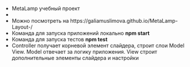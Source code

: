 <ul>
  <li>MetaLamp учебный проект</li>
  <li><!--Readme должно содержать всю необходимую информацию для развертывания (установки) проекта и запуска/тестирования, обязательно самим протестировать с нуля разворачивание в новой папке.--></li>
  <li>Можно посмотреть на https://galiamuslimova.github.io/MetaLamp-Layout-/</li>
  <li>Команда для запуска приложений локально <b>npm start</b></li>
  <li>Команда для запуска тестов <b>npm test</b></li>
  <li>Controller получает корневой элемент слайдера, строит слои Model View. Model отвечает за логику приложения. View строит дополнительные элементы слайдера и настройки</li>
</ul>

<!--
сделать выпадающие списки в меню
сделать инпут в футере
проверить пиксль перфект
-->






